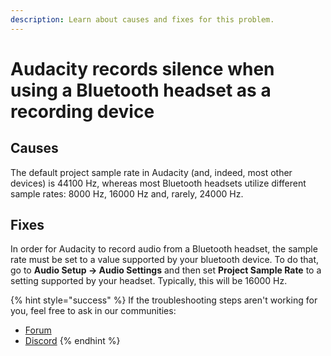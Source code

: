 ```yaml
---
description: Learn about causes and fixes for this problem.
---
```


# Audacity records silence when using a Bluetooth headset as a recording device

## Causes

The default project sample rate in Audacity (and, indeed, most other devices) is 44100 Hz, whereas most Bluetooth headsets utilize different sample rates: 8000 Hz, 16000 Hz and, rarely, 24000 Hz.&#x20;

## Fixes

In order for Audacity to record audio from a Bluetooth headset, the sample rate must be set to a value supported by your bluetooth device. To do that, go to **Audio Setup -> Audio Settings** and then set **Project Sample Rate** to a setting supported by your headset. Typically, this will be 16000 Hz.&#x20;

{% hint style="success" %}
If the troubleshooting steps aren't working for you, feel free to ask in our communities:&#x20;

* [Forum](https://forum.audacityteam.org/)
* [Discord](https://discord.gg/audacity)
{% endhint %}
